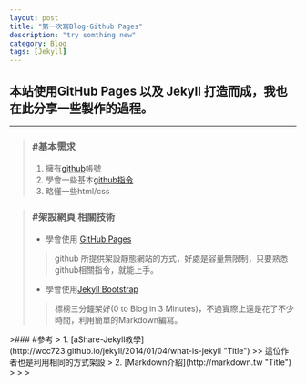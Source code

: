 ```yaml
---
layout: post
title: "第一次寫Blog-Github Pages"
description: "try somthing new"
category: Blog
tags: [Jekyll]
---
```


## 本站使用GitHub Pages 以及 Jekyll 打造而成，我也在此分享一些製作的過程。  
---
> ### #基本需求
> 1.    擁有[github](https://github.com "Title")帳號
> 2.    學會一些基本[github指令](http://tech.marsw.tw/blog/2013/08/16/git-notes-github "Title")
> 3.    略懂一些html/css
> 


> ### #架設網頁 相關技術
> 
> *	學會使用 [GitHub Pages](https://pages.github.com "Title")
>>  github 所提供架設靜態網站的方式，好處是容量無限制，只要熟悉github相關指令，就能上手。
> * 學會使用[Jekyll Bootstrap](http://jekyllbootstrap.com "Title")
>>  標榜三分鐘架好(0 to Blog in 3 Minutes)，不過實際上還是花了不少時間，利用簡單的Markdown編寫。
<div class="paragraph-seperate"></div>
>### #參考
> 1.    [aShare-Jekyll教學](http://wcc723.github.io/jekyll/2014/01/04/what-is-jekyll "Title")
>> 這位作者也是利用相同的方式架設
> 2.    [Markdown介紹](http://markdown.tw "Title")
>
>
>